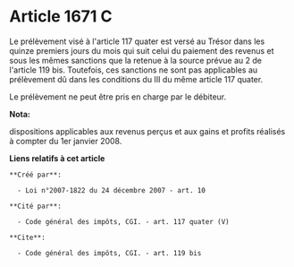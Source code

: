# Article 1671 C

Le prélèvement visé à l'article 117 quater est versé au Trésor dans les quinze premiers jours du mois qui suit celui du
paiement des revenus et sous les mêmes sanctions que la retenue à la source prévue au 2 de l'article 119 bis. Toutefois, ces
sanctions ne sont pas applicables au prélèvement dû dans les conditions du III du même article 117 quater. 

Le prélèvement ne peut être pris en charge par le débiteur.

**Nota:**

dispositions applicables aux revenus perçus et aux gains et profits réalisés à compter du 1er janvier 2008.

**Liens relatifs à cet article**

	**Créé par**:

	  - Loi n°2007-1822 du 24 décembre 2007 - art. 10

	**Cité par**:

	  - Code général des impôts, CGI. - art. 117 quater (V)

	**Cite**:

	  - Code général des impôts, CGI. - art. 119 bis
